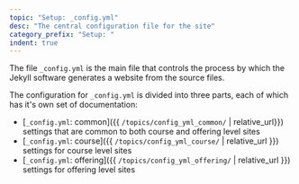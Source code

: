 ```yaml
---
topic: "Setup: _config.yml"
desc: "The central configuration file for the site"
category_prefix: "Setup: "
indent: true
---
```


The file `_config.yml` is the main file that controls the process 
by which the Jekyll software generates
a website from the source files.

The configuration for `_config.yml` is divided into three parts,
each of which has it's own set of documentation:

* [`_config.yml`: common]({{ `/topics/config_yml_common/` | relative_url}}) settings that are common to both course and offering level sites
* [`_config.yml`: course]({{ `/topics/config_yml_course/` | relative_url }}) settings for course level sites
* [`_config.yml`: offering]({{ `/topics/config_yml_offering/` | relative_url }}) settings for offering level sites

